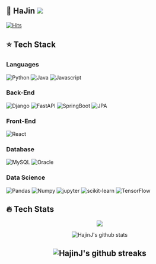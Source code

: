 ## :running: HaJin <a href="https://www.naver.com" target="_blank"> <img src="https://img.shields.io/badge/@Tech_Blog-blueviolet"></a>
[![Hits](https://hits.seeyoufarm.com/api/count/incr/badge.svg?url=https%3A%2F%2Fgithub.com%2FHajinJ&count_bg=%236AA4A7&title_bg=%23B72626&icon=googlefit.svg&icon_color=%23FFFFFF&title=Today&edge_flat=false)](https://hits.seeyoufarm.com)
## :star: Tech Stack

### Languages

![Python](https://img.shields.io/badge/Python-ff69b4?logo=python)
![Java](https://img.shields.io/badge/Java-9cf?logo=openjdk)
![Javascript](https://img.shields.io/badge/JAVA_SCRIPT-lightgrey?logo=javascript)

### Back-End
![Django](https://img.shields.io/badge/Django-ff69b4?logo=django)
![FastAPI](https://img.shields.io/badge/FastAPI-ff69b4?logo=fastapi)
![SpringBoot](https://img.shields.io/badge/SpringBoot-9cf?logo=SpringBoot)
![JPA](https://img.shields.io/badge/JPA-9cf?logo=SpringBoot)

### Front-End
![React](https://img.shields.io/badge/React.js-lightgrey?logo=react)

### Database
![MySQL](https://img.shields.io/badge/MySQL-important?logo=mysql)
![Oracle](https://img.shields.io/badge/Oracle-important?logo=oracle)

### Data Science
![Pandas](https://img.shields.io/badge/Pandas-ff69b4?logo=pandas)
![Numpy](https://img.shields.io/badge/Numpy-ff69b4?logo=numpy)
![jupyter](https://img.shields.io/badge/jupyter-ff69b4?logo=jupyter)
![scikit-learn](https://img.shields.io/badge/scikit%20learn-ff69b4?logo=scikit-learn)
![TensorFlow](https://img.shields.io/badge/TensorFlow-ff69b4?logo=TensorFlow)

## :fire: Tech Stats
<div align=center>

<a href="https://opgc.me/#/users/hajinJ" target="_blank"><img src="https://api.opgc.me/githubs/users/hajinJ/tag/?theme=basic" /></a>

![HajinJ's github stats](https://github-readme-stats-git-masterrstaa-rickstaa.vercel.app/api?username=hajinJ&count_private=true&show_icons=true&theme=algolia)

![HajinJ's github streaks](https://github-readme-streak-stats.herokuapp.com/?user=hajinJ&stroke=ffffff&background=050F2C&ring=0194DD&fire=0194DD&currStreakNum=ffffff&currStreakLabel=0194DD&sideNums=ffffff&sideLabels=ffffff&dates=ffffff)
---
